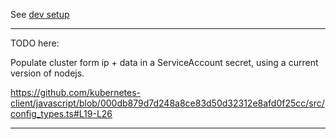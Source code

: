See [dev setup](../../k8s/dev-setup.md)

---

TODO here:


Populate cluster form ip + data in a ServiceAccount secret, using a current version of nodejs.

https://github.com/kubernetes-client/javascript/blob/000db879d7d248a8ce83d50d32312e8afd0f25cc/src/config_types.ts#L19-L26

---


